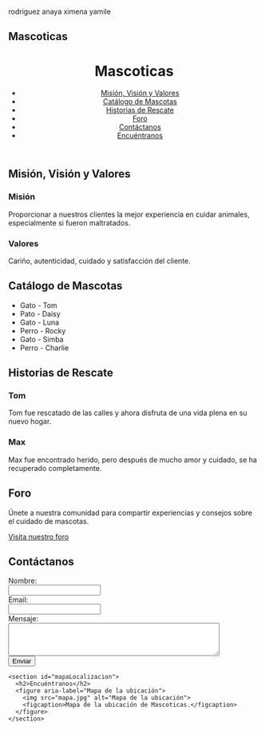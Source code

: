 rodriguez anaya ximena yamile
<!DOCTYPE html>
<html lang="es">
<head>
  <meta charset="UTF-8">
  <meta name="viewport" content="width=device-width, initial-scale=1.0">
  <h2>Mascoticas</h2>
  <meta name="description" content="Presentamos historias conmovedoras de rescates, testimonios de dueños de mascotas, galerías de fotos y videos adorables, así como foros o espacios para que la comunidad comparta experiencias y consejos. Mascoticas es un lugar donde los amantes de los animales pueden encontrar información útil y disfrutar del amor por sus mascotas.">
  <meta name="keywords" content="mascotas, gatos, perros, adopción, cuidado de animales">
  <meta name="author" content="Xime">
  <link rel="stylesheet" href="styles.css">
</head>
<body>
  <header>
    <h1>Mascoticas</h1>
    <nav aria-label="Barra de navegación">
      <ul>
        <li><a href="#misionVisionValores">Misión, Visión y Valores</a></li>
        <li><a href="#catalogo">Catálogo de Mascotas</a></li>
        <li><a href="#historiasRescate">Historias de Rescate</a></li>
        <li><a href="#foro">Foro</a></li>
        <li><a href="#formularioContacto">Contáctanos</a></li>
        <li><a href="#mapaLocalizacion">Encuéntranos</a></li>
      </ul>
    </nav>
  </header>

  <main>
    <section id="misionVisionValores">
      <h2>Misión, Visión y Valores</h2>
      <article>
        <h3>Misión</h3>
        <p>Proporcionar a nuestros clientes la mejor experiencia en cuidar animales, especialmente si fueron maltratados.</p>
        <h3>Valores</h3>
        <p>Cariño, autenticidad, cuidado y satisfacción del cliente.</p>
      </article>
    </section>
</main>
<main>
    <section id="catalogo">
      <h2>Catálogo de Mascotas</h2>
      <ul aria-label="Lista de mascotas disponibles para adopción">
        <li>Gato - Tom</li>
        <li>Pato - Daisy</li>
        <li>Gato - Luna</li>
        <li>Perro - Rocky</li>
        <li>Gato - Simba</li>
        <li>Perro - Charlie</li>
      </ul>
    </section>
</main>

<main>
    <section id="historiasRescate">
      <h2>Historias de Rescate</h2>
      <article>
        <h3>Tom</h3>
        <p>Tom fue rescatado de las calles y ahora disfruta de una vida plena en su nuevo hogar.</p>
        <h3>Max</h3>
        <p>Max fue encontrado herido, pero después de mucho amor y cuidado, se ha recuperado completamente.</p>
      </article>
    </section>
</main>

<main>
    <section id="foro">
      <h2>Foro</h2>
      <p>Únete a nuestra comunidad para compartir experiencias y consejos sobre el cuidado de mascotas.</p>
      <a href="foro.html">Visita nuestro foro</a>
    </section>
</main>

<main>
    <section id="formularioContacto">
      <h2>Contáctanos</h2>
      <form aria-label="Formulario de contacto">
        <label for="nombre">Nombre:</label><br>
        <input type="text" id="nombre" name="nombre" required><br>
        <label for="email">Email:</label><br>
        <input type="email" id="email" name="email" required><br>
        <label for="mensaje">Mensaje:</label><br>
        <textarea id="mensaje" name="mensaje" rows="4" cols="50" required></textarea><br>
        <input type="submit" value="Enviar">
      </form>
    </section>

    <section id="mapaLocalizacion">
      <h2>Encuéntranos</h2>
      <figure aria-label="Mapa de la ubicación">
        <img src="mapa.jpg" alt="Mapa de la ubicación">
        <figcaption>Mapa de la ubicación de Mascoticas.</figcaption>
      </figure>
    </section>
  </main>
</body>
</html>
